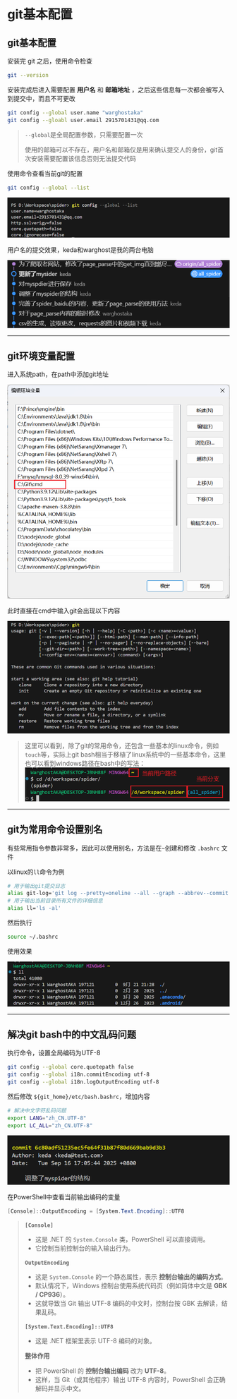 # git基本配置

## git基本配置

安装完 git 之后，使用命令检查

```bash
git --version
```

安装完成后进入需要配置 **用户名** 和 **邮箱地址** ，之后这些信息每一次都会被写入到提交中，而且不可更改

```bash
git config --global user.name "warghostaka"
git config --gloabl user.email 2915701431@qq.com
```

> `--global`是全局配置参数，只需要配置一次
>
> 使用的邮箱可以不存在，用户名和邮箱仅是用来确认提交人的身份，git首次安装需要配置该信息否则无法提交代码

使用命令查看当前git的配置

```bash
git config --global --list
```

![image-20250921210654824](./assets/image-20250921210654824.png)

用户名的提交效果，keda和warghost是我的两台电脑

![image-20250921211118205](./assets/image-20250921211118205.png)

---

## git环境变量配置

进入系统path，在path中添加git地址

<img src="./assets/image-20250921211511917.png" alt="image-20250921211511917" style="zoom: 67%;" />

此时直接在cmd中输入git会出现以下内容

<img src="./assets/image-20250921211613894.png" alt="image-20250921211613894" style="zoom:80%;" />

> 这里可以看到，除了git的常用命令，还包含一些基本的linux命令，例如`touch`等，实际上git bash相当于移植了linux系统中的一些基本命令，这里也可以看到windows路径在bash中的写法：
> ![image-20250921212452317](./assets/image-20250921212452317.png)

---

## git为常用命令设置别名

有些常用指令参数非常多，因此可以使用别名，方法是在`~`创建和修改 `.bashrc` 文件

以linux的`ll`命令为例

```bash
# 用于输出git提交日志
alias git-log='git log --pretty=oneline --all --graph --abbrev--commit'
# 用于输出当前目录所有文件的详细信息
alias ll='ls -al'
```

然后执行

```bash
source ~/.bashrc
```

使用效果

![image-20250921213000335](./assets/image-20250921213000335.png)

---

## 解决git bash中的中文乱码问题

执行命令，设置全局编码为UTF-8

```bash
git config --global core.quotepath false
git config --global i18n.commitEncoding utf-8
git config --global i18n.logOutputEncoding utf-8
```

然后修改 `${git_home}/etc/bash.bashrc`，增加内容

```bash
# 解决中文字符乱码问题
export LANG="zh_CN.UTF-8"
export LC_ALL="zh_CN.UTF-8"
```

![image-20250921213711781](./assets/image-20250921213711781.png)

在PowerShell中查看当前输出编码的变量

```powershell
[Console]::OutputEncoding = [System.Text.Encoding]::UTF8
```

> **`[Console]`**
>
> - 这是 .NET 的 `System.Console` 类，PowerShell 可以直接调用。
> - 它控制当前控制台的输入输出行为。
>
> **`OutputEncoding`**
>
> - 这是 `System.Console` 的一个静态属性，表示 **控制台输出的编码方式**。
> - 默认情况下，Windows 控制台使用系统代码页（例如简体中文是 **GBK / CP936**）。
> - 这就导致当 Git 输出 UTF-8 编码的中文时，控制台按 GBK 去解读，结果乱码。
>
> **`[System.Text.Encoding]::UTF8`**
>
> - 这是 .NET 框架里表示 UTF-8 编码的对象。
>
> **整体作用**
>
> - 把 PowerShell 的 **控制台输出编码** 改为 **UTF-8**。
> - 这样，当 Git（或其他程序）输出 UTF-8 内容时，PowerShell 会正确解码并显示中文。
